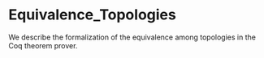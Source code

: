 # Equivalence_Topologies
We describe the formalization of the equivalence among topologies in the Coq theorem prover.
